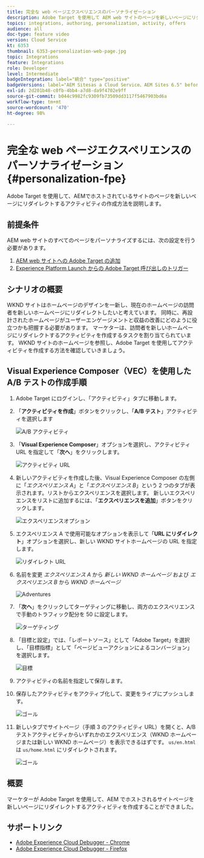 ```yaml
---
title: 完全な web ページエクスペリエンスのパーソナライゼーション
description: Adobe Target を使用して AEM web サイトのページを新しいページにリダイレクトする Target アクティビティの作成方法を説明します。
topics: integrations, authoring, personalization, activity, offers
audience: all
doc-type: feature video
version: Cloud Service
kt: 6353
thumbnail: 6353-personalization-web-page.jpg
topic: Integrations
feature: Integrations
role: Developer
level: Intermediate
badgeIntegration: label="統合" type="positive"
badgeVersions: label="AEM Sitesas a Cloud Service、AEM Sites 6.5" before-title="false"
exl-id: 2d201b48-c0fb-4bb4-a7d8-da9f4702e9ff
source-git-commit: b044c9982fc9309fb73509dd3117f5467903bd6a
workflow-type: tm+mt
source-wordcount: '470'
ht-degree: 98%

---
```


# 完全な web ページエクスペリエンスのパーソナライゼーション {#personalization-fpe}

Adobe Target を使用して、AEMでホストされているサイトのページを新しいページにリダイレクトするアクティビティの作成方法を説明します。

## 前提条件

AEM web サイトのすべてのページをパーソナライズするには、次の設定を行う必要があります。

1. [AEM web サイトへの Adobe Target の追加](./add-target-launch-extension.md)
1. [Experience Platform Launch からの Adobe Target 呼び出しのトリガー](./load-and-fire-target.md)

## シナリオの概要

WKND サイトはホームページのデザインを一新し、現在のホームページの訪問者を新しいホームページにリダイレクトしたいと考えています。 同時に、再設計されたホームページがユーザーエンゲージメントと収益の改善にどのように役立つかも把握する必要があります。 マーケターは、訪問者を新しいホームページにリダイレクトするアクティビティを作成するタスクを割り当てられています。 WKND サイトのホームページを参照し、Adobe Target を使用してアクティビティを作成する方法を確認していきましょう。

## Visual Experience Composer（VEC）を使用した A/B テストの作成手順

1. Adobe Target にログインし、「アクティビティ」タブに移動します。
1. 「**アクティビティを作成**」ボタンをクリックし、「**A/B テスト**」アクティビティを選択します

   ![A/B アクティビティ](assets/ab-target-activity.png)

1. 「**Visual Experience Composer**」オプションを選択し、アクティビティ URL を指定して「**次へ**」をクリックします。

   ![アクティビティ URL](assets/ab-test-url.png)

1. 新しいアクティビティを作成した後、Visual Experience Composer の左側に「*エクスペリエンス A*」と「*エクスペリエンス B*」という 2 つのタブが表示されます。リストからエクスペリエンスを選択します。 新しいエクスペリエンスをリストに追加するには、「**エクスペリエンスを追加**」ボタンをクリックします。

   ![エクスペリエンスオプション](assets/experience-options.png)

1. エクスペリエンス A で使用可能なオプションを表示して「**URL にリダイレクト**」オプションを選択し、新しい WKND サイトホームページの URL を指定します。

   ![リダイレクト URL](assets/redirect-url.png)

1. 名前を変更 *エクスペリエンス A* から *新しい WKND ホームページ* および *エクスペリエンス B* から *WKND ホームページ*

   ![Adventures](assets/new-experiences.png)

1. 「**次へ**」をクリックしてターゲティングに移動し、両方のエクスペリエンスで手動のトラフィック配分を 50 に設定します。

   ![ターゲティング](assets/targeting.png)

1. 「目標と設定」では、「レポートソース」として「Adobe Target」を選択し、「目標指標」として「ページビューアクションによるコンバージョン」を選択します。

   ![目標](assets/goals.png)

1. アクティビティの名前を指定して保存します。
1. 保存したアクティビティをアクティブ化して、変更をライブにプッシュします。

   ![ゴール](assets/activate.png)

1. 新しいタブでサイトページ（手順 3 のアクティビティ URL）を開くと、A/B テストアクティビティからいずれかのエクスペリエンス（WKND ホームページまたは新しい WKND ホームページ）を表示できるはずです。 `us/en.html` は `us/home.html` にリダイレクトされます。

   ![ゴール](assets/redirect-test.png)

## 概要

マーケターが Adobe Target を使用して、AEM でホストされるサイトページを新しいページにリダイレクトするアクティビティを作成することができました。

## サポートリンク

* [Adobe Experience Cloud Debugger - Chrome](https://chrome.google.com/webstore/detail/adobe-experience-cloud-de/ocdmogmohccmeicdhlhhgepeaijenapj)
* [Adobe Experience Cloud Debugger - Firefox](https://addons.mozilla.org/en-US/firefox/addon/adobe-experience-platform-dbg/)
